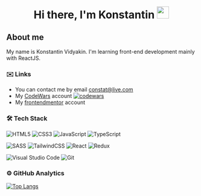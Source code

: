 <h1 align="center">Hi there, I'm Konstantin</a> 
<img src="https://github.com/blackcater/blackcater/raw/main/images/Hi.gif" height="32"/></h1>

## About me

My name is Konstantin Vidyakin. I'm learning front-end development mainly with ReactJS.

### ✉️ Links
- You can contact me by email <constat@live.com>
- My [CodeWars](https://www.codewars.com/users/KostyaVid) account [![codewars](https://www.codewars.com/users/KostyaVid/badges/micro)](https://www.codewars.com/users/KostyaVid) 
- My [frontendmentor](https://www.frontendmentor.io/profile/KostyaVid) account

### 🛠 Tech Stack
![HTML5](https://img.shields.io/badge/html5-%23E34F26.svg?style=for-the-badge&logo=html5&logoColor=white)
![CSS3](https://img.shields.io/badge/css3-%231572B6.svg?style=for-the-badge&logo=css3&logoColor=white)
![JavaScript](https://img.shields.io/badge/javascript-%23323330.svg?style=for-the-badge&logo=javascript&logoColor=%23F7DF1E)
![TypeScript](https://img.shields.io/badge/typescript-%23007ACC.svg?style=for-the-badge&logo=typescript&logoColor=white)

![SASS](https://img.shields.io/badge/SASS-hotpink.svg?style=for-the-badge&logo=SASS&logoColor=white)
![TailwindCSS](https://img.shields.io/badge/tailwindcss-%2338B2AC.svg?style=for-the-badge&logo=tailwind-css&logoColor=white)
![React](https://img.shields.io/badge/react-%2320232a.svg?style=for-the-badge&logo=react&logoColor=%2361DAFB)
![Redux](https://img.shields.io/badge/redux-%23593d88.svg?style=for-the-badge&logo=redux&logoColor=white)

![Visual Studio Code](https://img.shields.io/badge/Visual%20Studio%20Code-0078d7.svg?style=for-the-badge&logo=visual-studio-code&logoColor=white)
![Git](https://img.shields.io/badge/git-%23F05033.svg?style=for-the-badge&logo=git&logoColor=white)

### ⚙️  GitHub Analytics
[![Top Langs](https://github-readme-stats.vercel.app/api/top-langs/?username=KostyaVid&layout=compact)](https://github.com/anuraghazra/github-readme-stats)
